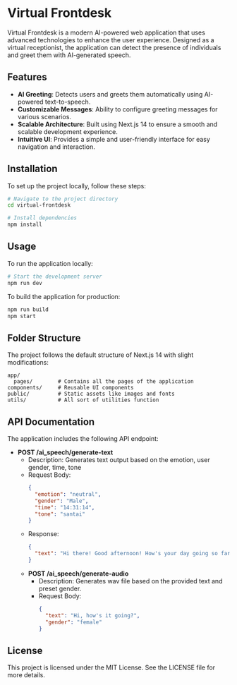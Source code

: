 # Virtual Frontdesk

Virtual Frontdesk is a modern AI-powered web application that uses advanced technologies to enhance the user experience. Designed as a virtual receptionist, the application can detect the presence of individuals and greet them with AI-generated speech.

## Features

- **AI Greeting**: Detects users and greets them automatically using AI-powered text-to-speech.
- **Customizable Messages**: Ability to configure greeting messages for various scenarios.
- **Scalable Architecture**: Built using Next.js 14 to ensure a smooth and scalable development experience.
- **Intuitive UI**: Provides a simple and user-friendly interface for easy navigation and interaction.

## Installation

To set up the project locally, follow these steps:

```bash
# Navigate to the project directory
cd virtual-frontdesk

# Install dependencies
npm install
```

## Usage

To run the application locally:

```bash
# Start the development server
npm run dev
```

To build the application for production:

```bash
npm run build
npm start
```

## Folder Structure

The project follows the default structure of Next.js 14 with slight modifications:

```
app/
  pages/        # Contains all the pages of the application
components/     # Reusable UI components
public/         # Static assets like images and fonts
utils/          # All sort of utilities function
```

## API Documentation

The application includes the following API endpoint:

- **POST /ai_speech/generate-text**
    - Description: Generates text output based on the emotion, user gender, time, tone
    - Request Body:
      ```json
      {
        "emotion": "neutral",
        "gender": "Male",
        "time": "14:31:14",
        "tone": "santai"
      }
      ```
    - Response:
      ```json
      {
        "text": "Hi there! Good afternoon! How's your day going so far?"
      }
      ```
  - **POST /ai_speech/generate-audio**
    - Description: Generates wav file based on the provided text and preset gender.
    - Request Body:
      ```json
      {
        "text": "Hi, how's it going?",
        "gender": "female"
      }
      ```

## License

This project is licensed under the MIT License. See the LICENSE file for more details.

